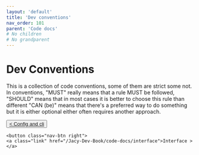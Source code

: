 ```yaml
---
layout: 'default'
title: 'Dev conventions'
nav_order: 101
parent: 'Code docs'
# No children
# No grandparent
---
```


# Dev Conventions

This is a collection of code conventions, some of them are strict some not. In conventions, "MUST" really means that a
rule MUST be followed, "SHOULD" means that in most cases it is better to choose this rule than different "CAN (be)"
means that there's a preferred way to do something but it is either optional either often requires another approach.
<div class="nav-btn-block">
    <button class="nav-btn left">
    <a class="link" href="/Jacy-Dev-Book/code-docs/config-and-cli">< Config and cli</a>
</button>

    <button class="nav-btn right">
    <a class="link" href="/Jacy-Dev-Book/code-docs/interface">Interface ></a>
</button>

</div>

